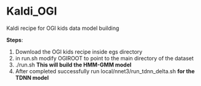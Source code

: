 # Kaldi_OGI
Kaldi recipe for OGI kids data model building

**Steps**:
1. Download the OGI kids recipe inside egs directory
2. in run.sh modify OGIROOT to point to the main directory of the dataset
3. ./run.sh **This will build the HMM-GMM model**
4. After completed successfully run local/nnet3/run_tdnn_delta.sh **for the TDNN model**

